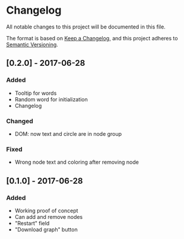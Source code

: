 # Changelog
All notable changes to this project will be documented in this file.

The format is based on [Keep a Changelog](https://keepachangelog.com/en/1.0.0/),
and this project adheres to [Semantic Versioning](https://semver.org/spec/v2.0.0.html).


## [0.2.0] - 2017-06-28
### Added
- Tooltip for words
- Random word for initialization
- Changelog
### Changed
- DOM: now text and circle are in node group
### Fixed
- Wrong node text and coloring after removing node

## [0.1.0] - 2017-06-28
### Added
- Working proof of concept
- Can add and remove nodes
- "Restart" field
- "Download graph" button

